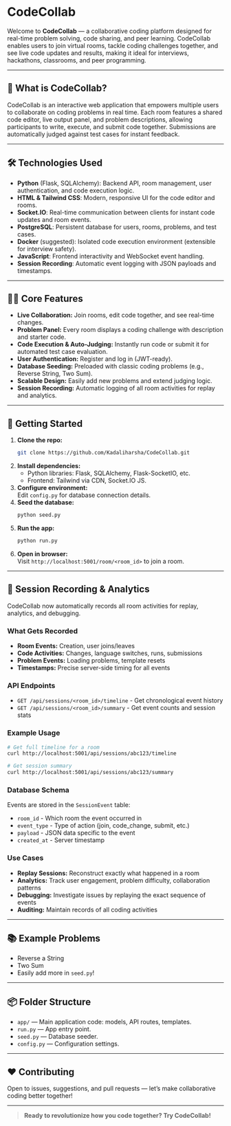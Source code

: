 # CodeCollab

Welcome to **CodeCollab** — a collaborative coding platform designed for real-time problem solving, code sharing, and peer learning. CodeCollab enables users to join virtual rooms, tackle coding challenges together, and see live code updates and results, making it ideal for interviews, hackathons, classrooms, and peer programming.

---

## 🚀 What is CodeCollab?

CodeCollab is an interactive web application that empowers multiple users to collaborate on coding problems in real time. Each room features a shared code editor, live output panel, and problem descriptions, allowing participants to write, execute, and submit code together. Submissions are automatically judged against test cases for instant feedback.

---

## 🛠️ Technologies Used

- **Python** (Flask, SQLAlchemy): Backend API, room management, user authentication, and code execution logic.
- **HTML & Tailwind CSS**: Modern, responsive UI for the code editor and rooms.
- **Socket.IO**: Real-time communication between clients for instant code updates and room events.
- **PostgreSQL**: Persistent database for users, rooms, problems, and test cases.
- **Docker** (suggested): Isolated code execution environment (extensible for interview safety).
- **JavaScript**: Frontend interactivity and WebSocket event handling.
- **Session Recording**: Automatic event logging with JSON payloads and timestamps.

---

## 🧑‍💻 Core Features

- **Live Collaboration:** Join rooms, edit code together, and see real-time changes.
- **Problem Panel:** Every room displays a coding challenge with description and starter code.
- **Code Execution & Auto-Judging:** Instantly run code or submit it for automated test case evaluation.
- **User Authentication:** Register and log in (JWT-ready).
- **Database Seeding:** Preloaded with classic coding problems (e.g., Reverse String, Two Sum).
- **Scalable Design:** Easily add new problems and extend judging logic.
- **Session Recording:** Automatic logging of all room activities for replay and analytics.

---

## 📝 Getting Started

1. **Clone the repo:**  
   ```bash
   git clone https://github.com/Kadaliharsha/CodeCollab.git
   ```
2. **Install dependencies:**  
   - Python libraries: Flask, SQLAlchemy, Flask-SocketIO, etc.
   - Frontend: Tailwind via CDN, Socket.IO JS.
3. **Configure environment:**  
   Edit `config.py` for database connection details.
4. **Seed the database:**  
   ```bash
   python seed.py
   ```
5. **Run the app:**  
   ```bash
   python run.py
   ```
6. **Open in browser:**  
   Visit `http://localhost:5001/room/<room_id>` to join a room.

---

## 🧭 Session Recording & Analytics

CodeCollab now automatically records all room activities for replay, analytics, and debugging.

### What Gets Recorded
- **Room Events:** Creation, user joins/leaves
- **Code Activities:** Changes, language switches, runs, submissions  
- **Problem Events:** Loading problems, template resets
- **Timestamps:** Precise server-side timing for all events

### API Endpoints
- `GET /api/sessions/<room_id>/timeline` - Get chronological event history
- `GET /api/sessions/<room_id>/summary` - Get event counts and session stats

### Example Usage
```bash
# Get full timeline for a room
curl http://localhost:5001/api/sessions/abc123/timeline

# Get session summary
curl http://localhost:5001/api/sessions/abc123/summary
```

### Database Schema
Events are stored in the `SessionEvent` table:
- `room_id` - Which room the event occurred in
- `event_type` - Type of action (join, code_change, submit, etc.)
- `payload` - JSON data specific to the event
- `created_at` - Server timestamp

### Use Cases
- **Replay Sessions:** Reconstruct exactly what happened in a room
- **Analytics:** Track user engagement, problem difficulty, collaboration patterns
- **Debugging:** Investigate issues by replaying the exact sequence of events
- **Auditing:** Maintain records of all coding activities

---

## 📚 Example Problems

- Reverse a String
- Two Sum
- Easily add more in `seed.py`!

---

## 📦 Folder Structure

- `app/` — Main application code: models, API routes, templates.
- `run.py` — App entry point.
- `seed.py` — Database seeder.
- `config.py` — Configuration settings.

---

## ❤️ Contributing

Open to issues, suggestions, and pull requests — let’s make collaborative coding better together!

---

> **Ready to revolutionize how you code together? Try CodeCollab!**
